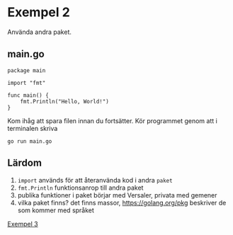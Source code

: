 # Exempel 2

Använda andra paket.

## main.go

	package main

	import "fmt"

	func main() {
		fmt.Println("Hello, World!")
	}


Kom ihåg att spara filen innan du fortsätter.
Kör programmet genom att i terminalen skriva

	go run main.go

## Lärdom

1. `import` används för att återanvända kod i andra `paket`
1. `fmt.Println` funktionsanrop till andra paket
1. publika funktioner i paket börjar med Versaler, privata med gemener
1. vilka paket finns? det finns massor, https://golang.org/pkg beskriver de som kommer med språket

[Exempel 3](../3/README.md#-3)
